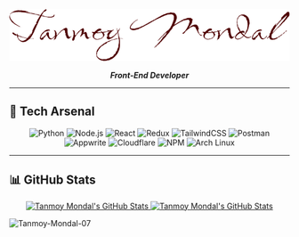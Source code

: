 <div align="center">
<!-- <img src="logo.svg"/><br/> -->
<img src="text00.svg"/><br/>

<!-- # Tanmoy Mondal -->

<!-- **_Developer | Dreamer | Doer_** -->
**_Front-End Developer_**

</div>

---

## 🚀 Tech Arsenal

<div align="center">

![Python](https://img.shields.io/badge/Python-181717?style=for-the-badge&logo=python&logoColor=yellow)
![Node.js](https://img.shields.io/badge/Node.js-181717?style=for-the-badge&logo=node.js&logoColor=green)
![React](https://img.shields.io/badge/React-181717?style=for-the-badge&logo=react&logoColor=61DAFB)
![Redux](https://img.shields.io/badge/Redux-181717?style=for-the-badge&logo=redux&logoColor=purple)
![TailwindCSS](https://img.shields.io/badge/TailwindCSS-181717?style=for-the-badge&logo=tailwindcss&logoColor=38BDF8)
![Postman](https://img.shields.io/badge/Postman-181717?style=for-the-badge&logo=postman&logoColor=orange)
![Appwrite](https://img.shields.io/badge/Appwrite-181717?style=for-the-badge&logo=appwrite&logoColor=pink)
![Cloudflare](https://img.shields.io/badge/Cloudflare-181717?style=for-the-badge&logo=cloudflare&logoColor=orange)
![NPM](https://img.shields.io/badge/NPM-181717?style=for-the-badge&logo=npm&logoColor=red)
![Arch Linux](https://img.shields.io/badge/Arch_Linux-181717?style=for-the-badge&logo=arch-linux&logoColor=38BDF8)

</div>

---

## 📊 GitHub Stats

<div align="center">
<a href="https://github.com/Tanmoy-Mondal-07">
  <img src="https://github-readme-stats.vercel.app/api?username=Tanmoy-Mondal-07&include_all_commits=true&count_private=true&theme=shadow_red&hide_border=true&show_icons=true" alt="Tanmoy Mondal's GitHub Stats" />
</a>

<a href="https://github.com/Tanmoy-Mondal-07">
  <img src="https://github-readme-streak-stats-eight.vercel.app/?user=Tanmoy-Mondal-07&theme=shadow_red&hide_border=true" alt="Tanmoy Mondal's GitHub Stats" />
</a>
<p align="left"> <img src="https://komarev.com/ghpvc/?username=Tanmoy-Mondal-07&label=Profile%20views&color=4f0000&style=pixel" alt="Tanmoy-Mondal-07" /> </p>
</div>
